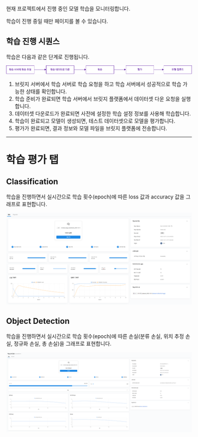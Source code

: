 현재 프로젝트에서 진행 중인 모델 학습을 모니터링합니다.

학습이 진행 중일 때만 페이지를 볼 수 있습니다.

  

## 학습 진행 시퀀스


학습은 다음과 같은 단계로 진행됩니다.

![img1](https://raw.githubusercontent.com/vazilcompany/vridge-docs/main/img/ai_modeling/image_type/monitoring_01.png)  

  

1.  브릿지 서버에서 학습 서버로 학습 요청을 하고 학습 서버에서 성공적으로 학습 가능한 상태를 확인합니다.
2.  학습 준비가 완료되면 학습 서버에서 브릿지 플랫폼에서 데이터셋 다운 요청을 실행합니다.
3.  데이터셋 다운로드가 완료되면 사전에 설정한 학습 설정 정보를 사용해 학습합니다.
4.  학습이 완료되고 모델이 생성되면, 테스트 데이터셋으로 모델을 평가합니다.
5.  평가가 완료되면, 결과 정보와 모델 파일을 브릿지 플랫폼에 전송합니다.
------

  

# 학습 평가 탭

## Classification 
학습을 진행하면서 실시간으로 학습 횟수(epoch)에 따른 loss 값과 accuracy 값을 그래프로 표현합니다.

![img1](https://raw.githubusercontent.com/vazilcompany/vridge-docs/main/img/ai_modeling/image_type/monitoring/training_monitoring.png)  

## Object Detection 
학습을 진행하면서 실시간으로 학습 횟수(epoch)에 따른 손실(분류 손실, 위치 추정 손실, 정규화 손실, 총 손실)을 그래프로 표현합니다.

![img1](https://raw.githubusercontent.com/vazilcompany/vridge-docs/main/img/ai_modeling/image_type/monitoring/ojbect_detection_monitoring.png)  

